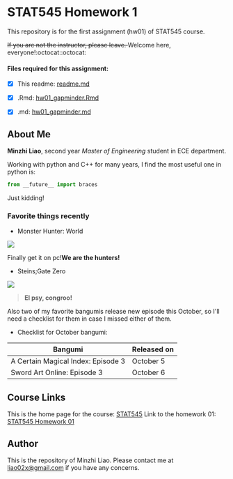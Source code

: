 # STAT545 Homework 1
This repository is for the first assignment (hw01) of STAT545 course.

<del>If you are not the instructor, please leave. </del>Welcome here, everyone!:octocat::octocat:
#### Files required for this assignment:
- [x] This readme: [readme.md](https://github.com/STAT545-UBC-students/hw01-liao02x/blob/master/README.md)
- [x] .Rmd: [hw01_gapminder.Rmd](https://github.com/STAT545-UBC-students/hw01-liao02x/blob/master/hw01_gapminder.Rmd)
- [x] .md: [hw01_gapminder.md](https://github.com/STAT545-UBC-students/hw01-liao02x/blob/master/hw01_gapminder.md)


## About Me
**Minzhi Liao**, second year *Master of Engineering* student in ECE department.

Working with python and C++ for many years, I find the most useful one in python is:
```python
from __future__ import braces
```
Just kidding!


### Favorite things recently

+ Monster Hunter: World

![](https://compass-ssl.microsoft.com/assets/7d/df/7ddf36fd-d09b-467d-aac6-1f5b491d3b7f.jpg?n=Monster-Hunter-World_GLP-Page-Hero-1084_1920x600.jpg)

Finally get it on pc!**We are the hunters!**

+ Steins;Gate Zero

![](https://cdnx.natalie.mu/media/news/comic/2018/0316/steinsgate0_visual_fixw_640_hq.jpg)

>**El psy, congroo!**

Also two of my favorite bangumis release new episode this October, so I'll need a checklist for them in case I missed either of them.
+ Checklist for October bangumi:

|    **Bangumi**    | **Released on** |
|----------------|------------|
| A Certain Magical Index: Episode 3  | October 5 |
| Sword Art Online: Episode 3      | October 6   |

## Course Links
This is the home page for the course: [STAT545](http://stat545.com/Classroom/)
Link to the homework 01: [STAT545 Homework 01](http://stat545.com/Classroom/assignments/hw01/hw01.html)

## Author
This is the repository of Minzhi Liao.
Please contact me at [liao02x@gmail.com](mailto://liao02x@gmail.com) if you have any concerns.

